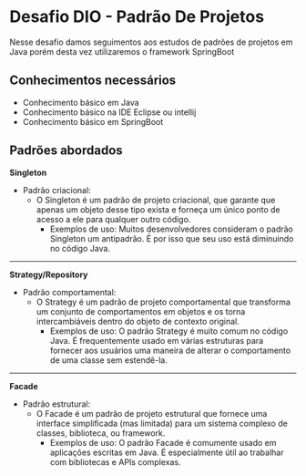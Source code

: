# Desafio DIO - Padrão De Projetos

Nesse desafio damos seguimentos aos estudos de padrões de projetos em Java porém desta vez utilizaremos o framework SpringBoot


## Conhecimentos necessários

- Conhecimento básico em Java
- Conhecimento básico na IDE Eclipse ou intellij
- Conhecimento básico em SpringBoot

## Padrões abordados

**Singleton**

- Padrão criacional:
  - O Singleton é um padrão de projeto criacional, que garante que apenas um objeto desse tipo exista e forneça um único ponto de acesso a ele para qualquer outro código.
    - Exemplos de uso: Muitos desenvolvedores consideram o padrão Singleton um antipadrão. É por isso que seu uso está diminuindo no código Java.

------

**Strategy/Repository**

- Padrão comportamental:
  - O Strategy é um padrão de projeto comportamental que transforma um conjunto de comportamentos em objetos e os torna intercambiáveis dentro do objeto de contexto original.
    - Exemplos de uso: O padrão Strategy é muito comum no código Java. É frequentemente usado em várias estruturas para fornecer aos usuários uma maneira de alterar o comportamento de uma classe sem estendê-la.

------

**Facade**

- Padrão estrutural:
  - O Facade é um padrão de projeto estrutural que fornece uma interface simplificada (mas limitada) para um sistema complexo de classes, biblioteca, ou framework.
    - Exemplos de uso: O padrão Facade é comumente usado em aplicações escritas em Java. É especialmente útil ao trabalhar com bibliotecas e APIs complexas.